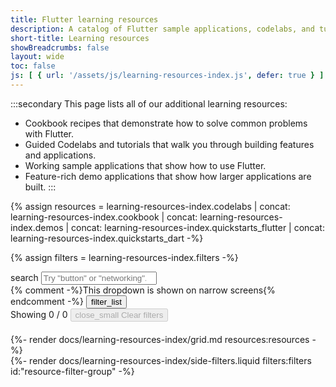 ```yaml
---
title: Flutter learning resources
description: A catalog of Flutter sample applications, codelabs, and tutorials.
short-title: Learning resources
showBreadcrumbs: false
layout: wide
toc: false
js: [ { url: '/assets/js/learning-resources-index.js', defer: true } ]
---
```


:::secondary
This page lists all of our additional learning resources:
* Cookbook recipes that demonstrate how to solve common problems with Flutter.
* Guided Codelabs and tutorials that walk you through building features and applications.
* Working sample applications that show how to use Flutter.
* Feature-rich demo applications that show how larger applications are built.
:::

{% assign resources = learning-resources-index.codelabs | concat: learning-resources-index.cookbook | concat: learning-resources-index.demos | concat: learning-resources-index.quickstarts_flutter | concat: learning-resources-index.quickstarts_dart -%}

{% assign filters = learning-resources-index.filters -%}

<div id="resource-index-content">
    <div class="left-col" id="resource-index-main-content">
        <div 
            id="resource-search-group" 
            class="chip-filters-group" 
            style="margin-bottom:20px"
        >
            <div class="top-row">
                <div class="search-wrapper" id="resource-search">
                    <span class="material-symbols leading-icon" aria-hidden="true">search</span>
                    <input type="search" placeholder='Try "button" or "networking"...'
                        aria-label="Search learning resources by name and category">
                </div>
                {% comment -%}This dropdown is shown on narrow screens{% endcomment -%}
                <button class="show-filters-button">
                    <span class="material-symbols" aria-hidden="true">filter_list</span>
                </button>
            </div>
            <div class="label-row">
                <label for="resource-search">
                    Showing <span id="displayed-resource-card-count">0</span> / <span id="total-resource-card-count">0</span>
                </label>
                <button id="clear-resource-index-filters" disabled>
                    <span class="material-symbols" aria-hidden="true">close_small</span>
                    <span>Clear filters</span>
                </button>
            </div>
        </div>
        {%- render docs/learning-resources-index/grid.md resources:resources -%}
    </div>
    <div class="right-col">
        {%- render docs/learning-resources-index/side-filters.liquid filters:filters id:"resource-filter-group" -%}
    </div>
</div>
